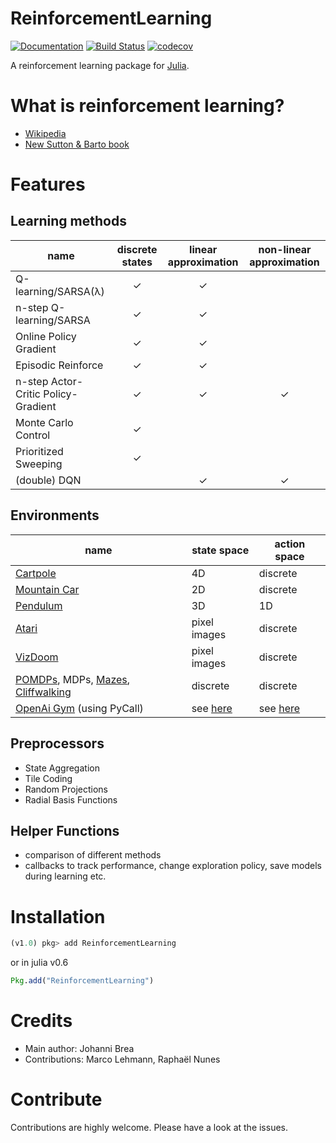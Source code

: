 # ReinforcementLearning

[![Documentation](https://img.shields.io/badge/docs-latest-blue.svg)](https://JuliaReinforcementLearning.github.io/ReinforcementLearning.jl/latest)
[![Build Status](https://travis-ci.com/JuliaReinforcementLearning/ReinforcementLearning.jl.svg?branch=master)](https://travis-ci.com/JuliaReinforcementLearning/ReinforcementLearning.jl)
[![codecov](https://codecov.io/gh/JuliaReinforcementLearning/ReinforcementLearning.jl/branch/master/graph/badge.svg)](https://codecov.io/gh/JuliaReinforcementLearning/ReinforcementLearning.jl)

A reinforcement learning package for [Julia](https://julialang.org/).


# What is reinforcement learning?

- [Wikipedia](https://en.wikipedia.org/wiki/Reinforcement_learning)
- [New Sutton & Barto book](http://incompleteideas.net/book/the-book-2nd.html)

# Features

## Learning methods

| name | discrete states | linear approximation | non-linear approximation |
|------|:---------------:|:--------------------:|:------------------------:|
|Q-learning/SARSA(λ) | ✓            |   ✓    |               | |
|n-step Q-learning/SARSA |✓            |   ✓                  |  |
|Online Policy Gradient |✓            |   ✓                  |  |
|Episodic Reinforce |✓            |   ✓                  |  |
|n-step Actor-Critic Policy-Gradient |✓            |   ✓                  |✓   |
|Monte Carlo Control |✓            |                  |  |
|Prioritized Sweeping|✓            |                    |  |
|(double) DQN |                                   |   ✓                  |✓   |


## Environments

|name | state space | action space |
|-----|-------------|--------------|
|[Cartpole](https://github.com/JuliaReinforcementLearning/RLEnvClassicControl.jl)| 4D      | discrete     |
|[Mountain Car](https://github.com/JuliaReinforcementLearning/RLEnvClassicControl.jl)| 2D  | discrete     |
|[Pendulum](https://github.com/JuliaReinforcementLearning/RLEnvClassicControl.jl) | 3D     | 1D           |
|[Atari](https://github.com/JuliaReinforcementLearning/RLEnvAtari.jl) | pixel images | discrete|
|[VizDoom](https://github.com/JuliaReinforcementLearning/RLEnvVizDoom.jl) | pixel images | discrete|
|[POMDPs](https://github.com/JuliaReinforcementLearning/RLEnvDiscrete.jl), MDPs, [Mazes](https://github.com/JuliaReinforcementLearning/RLEnvDiscrete.jl), [Cliffwalking](https://github.com/JuliaReinforcementLearning/RLEnvDiscrete.jl) | discrete | discrete|
|[OpenAi Gym](https://github.com/JuliaReinforcementLearning/RLEnvGym.jl) (using PyCall) | see [here](https://github.com/openai/gym) | see [here](https://github.com/openai/gym) |

## Preprocessors

- State Aggregation
- Tile Coding
- Random Projections
- Radial Basis Functions

## Helper Functions

- comparison of different methods
- callbacks to track performance, change exploration policy, save models during
  learning etc.

# Installation

```julia
(v1.0) pkg> add ReinforcementLearning
```
 or in julia v0.6

```julia
Pkg.add("ReinforcementLearning")
```

# Credits

- Main author: Johanni Brea
- Contributions: Marco Lehmann, Raphaël Nunes

# Contribute

Contributions are highly welcome. Please have a look at the issues.

